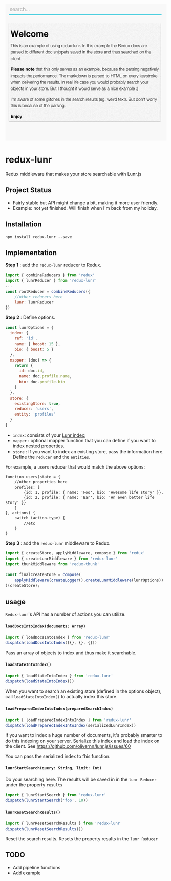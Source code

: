 ![](https://raw.githubusercontent.com/swennemans/redux-lunr/master/assets/example.gif)

# redux-lunr

Redux middleware that makes your store searchable with Lunr.js

## Project Status
* Fairly stable but API might change a bit, making it more user friendly.
* Example:  not yet finished. Will finish when I'm back from my holiday.


## Installation

` npm install redux-lunr --save `

## Implementation

**Step 1** : add the `redux-lunr` reducer to Redux.
```js
import { combineReducers } from 'redux'
import { lunrReducer } from 'redux-lunr'
...
const rootReducer = combineReducers({
    //other reducers here
    lunr: lunrReducer
})
```
**Step 2** : Define options.
```js
const lunrOptions = {
  index: {
    ref: 'id',
    name: { boost: 15 },
    bio: { boost: 5 }
  },
  mapper: (doc) => {
    return {
      id: doc.id,
      name: doc.profile.name,
      bio: doc.profile.bio
    }
  },
  store: {
    existingStore: true,
    reducer: 'users',
    entity: 'profiles'
  }
}
```

* `index`: consists of your [Lunr index](http://lunrjs.com/);
* `mapper` : optional mapper function that you can define if you want to index nested properties.
* `store` : If you want to index an existing store, pass the information here. Define the `reducer` and the `entities`.

For example, a `users` reducer that would match the above options:
```
function users(state = {
    //other properties here
    profiles: [
        {id: 1, profile: { name: 'Foo', bio: 'Awesome life story' }},
        {id: 2, profile: { name: 'Bar', bio: 'An even better life story' }}
    ]
}, actions) {
    switch (action.type) {
        //etc
    }
}
```

**Step 3** : add the `redux-lunr` middleware to Redux.


```js
import { createStore, applyMiddleware, compose } from 'redux'
import { createLunrMiddleware } from 'redux-lunr'
import thunkMiddleware from 'redux-thunk'

const finalCreateStore = compose(
    applyMiddleware(createLogger(),createLunrMiddleware(lunrOptions))
)(createStore);
```

## usage

`Redux-lunr`'s API has  a number of actions you can utilize.

#### `loadDocsIntoIndex(documents: Array)`
```js
import { loadDocsIntoIndex } from 'redux-lunr'
dispatch(loadDocsIntoIndex([{}, {}, {}])
```

Pass an array of objects to index and thus make it searchable.

#### `loadStateIntoIndex()`
```js
import { loadStateIntoIndex } from 'redux-lunr'
dispatch(loadStateIntoIndex())
```
When you want to search an existing store (defined in the options object), call `loadStateIntoIndex()`
to actually index this store.

#### `loadPreparedIndexIntoIndex(preparedSearchIndex)`
```js
import { loadPreparedIndexIntoIndex } from 'redux-lunr'
dispatch(loadPreparedIndexIntoIndex(serializedLunrIndex))
```

If you want to index a huge number of documents, it's probably smarter to do this indexing on your server.  Serialize this index and load the index on the client. See https://github.com/olivernn/lunr.js/issues/60

You can pass the serialized index to fhis function.


#### `lunrStartSearch(query: String, limit: Int)`
Do your searching here.
The results will be saved in in the `lunr Reducer` under the property `results`

```js
import { lunrStartSearch } from 'redux-lunr'
dispatch(lunrStartSearch('foo', 10))
```


#### `lunrResetSearchResults()`

```js
import { lunrResetSearchResults } from 'redux-lunr'
dispatch(lunrResetSearchResults())
```

Reset the search results. Resets the property results in the `lunr Reducer`


## TODO
* Add pipeline functions
* Add example


